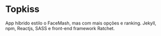 # Topkiss
App híbrido estilo o FaceMash, mas com mais opções e ranking.
Jekyll, npm, Reactjs, SASS e front-end framework Ratchet.

